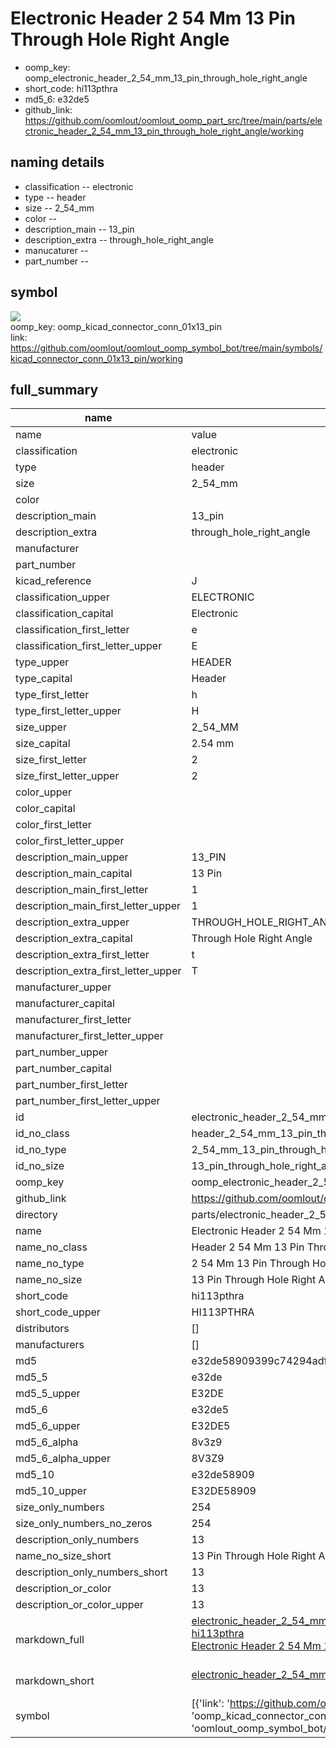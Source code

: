 # Electronic Header 2 54 Mm 13 Pin Through Hole Right Angle

  
* oomp_key: oomp_electronic_header_2_54_mm_13_pin_through_hole_right_angle 
* short_code: hi113pthra
* md5_6: e32de5  
* github_link: https://github.com/oomlout/oomlout_oomp_part_src/tree/main/parts/electronic_header_2_54_mm_13_pin_through_hole_right_angle/working  
## naming details
* classification -- electronic
* type -- header
* size -- 2_54_mm
* color -- 
* description_main -- 13_pin
* description_extra -- through_hole_right_angle
* manucaturer -- 
* part_number -- 



## symbol

![](symbol/{index}}/working/working_600.png)  
oomp_key: oomp_kicad_connector_conn_01x13_pin  
link: https://github.com/oomlout/oomlout_oomp_symbol_bot/tree/main/symbols/kicad_connector_conn_01x13_pin/working  


## full_summary
| name | value | 
| --- | --- | 
| name | value | 
| classification | electronic | 
| type | header | 
| size | 2_54_mm | 
| color |  | 
| description_main | 13_pin | 
| description_extra | through_hole_right_angle | 
| manufacturer |  | 
| part_number |  | 
| kicad_reference | J | 
| classification_upper | ELECTRONIC | 
| classification_capital | Electronic | 
| classification_first_letter | e | 
| classification_first_letter_upper | E | 
| type_upper | HEADER | 
| type_capital | Header | 
| type_first_letter | h | 
| type_first_letter_upper | H | 
| size_upper | 2_54_MM | 
| size_capital | 2.54 mm | 
| size_first_letter | 2 | 
| size_first_letter_upper | 2 | 
| color_upper |  | 
| color_capital |  | 
| color_first_letter |  | 
| color_first_letter_upper |  | 
| description_main_upper | 13_PIN | 
| description_main_capital | 13 Pin | 
| description_main_first_letter | 1 | 
| description_main_first_letter_upper | 1 | 
| description_extra_upper | THROUGH_HOLE_RIGHT_ANGLE | 
| description_extra_capital | Through Hole Right Angle | 
| description_extra_first_letter | t | 
| description_extra_first_letter_upper | T | 
| manufacturer_upper |  | 
| manufacturer_capital |  | 
| manufacturer_first_letter |  | 
| manufacturer_first_letter_upper |  | 
| part_number_upper |  | 
| part_number_capital |  | 
| part_number_first_letter |  | 
| part_number_first_letter_upper |  | 
| id | electronic_header_2_54_mm_13_pin_through_hole_right_angle | 
| id_no_class | header_2_54_mm_13_pin_through_hole_right_angle | 
| id_no_type | 2_54_mm_13_pin_through_hole_right_angle | 
| id_no_size | 13_pin_through_hole_right_angle | 
| oomp_key | oomp_electronic_header_2_54_mm_13_pin_through_hole_right_angle | 
| github_link | https://github.com/oomlout/oomlout_oomp_part_src/tree/main/parts/electronic_header_2_54_mm_13_pin_through_hole_right_angle/working | 
| directory | parts/electronic_header_2_54_mm_13_pin_through_hole_right_angle | 
| name | Electronic Header 2 54 Mm 13 Pin Through Hole Right Angle | 
| name_no_class | Header 2 54 Mm 13 Pin Through Hole Right Angle | 
| name_no_type | 2 54 Mm 13 Pin Through Hole Right Angle | 
| name_no_size | 13 Pin Through Hole Right Angle | 
| short_code | hi113pthra | 
| short_code_upper | HI113PTHRA | 
| distributors | [] | 
| manufacturers | [] | 
| md5 | e32de58909399c74294adf44d7a4160a | 
| md5_5 | e32de | 
| md5_5_upper | E32DE | 
| md5_6 | e32de5 | 
| md5_6_upper | E32DE5 | 
| md5_6_alpha | 8v3z9 | 
| md5_6_alpha_upper | 8V3Z9 | 
| md5_10 | e32de58909 | 
| md5_10_upper | E32DE58909 | 
| size_only_numbers | 254 | 
| size_only_numbers_no_zeros | 254 | 
| description_only_numbers | 13 | 
| name_no_size_short | 13 Pin Through Hole Right Angle | 
| description_only_numbers_short | 13 | 
| description_or_color | 13 | 
| description_or_color_upper | 13 | 
| markdown_full | [electronic_header_2_54_mm_13_pin_through_hole_right_angle](https://github.com/oomlout/oomlout_oomp_part_src/tree/main/parts/electronic_header_2_54_mm_13_pin_through_hole_right_angle/working)<br>[hi113pthra](https://github.com/oomlout/oomlout_oomp_part_src/tree/main/parts/electronic_header_2_54_mm_13_pin_through_hole_right_angle/working)<br>[Electronic Header 2 54 Mm 13 Pin Through Hole Right Angle](https://github.com/oomlout/oomlout_oomp_part_src/tree/main/parts/electronic_header_2_54_mm_13_pin_through_hole_right_angle/working)<br><br> | 
| markdown_short | [electronic_header_2_54_mm_13_pin_through_hole_right_angle](https://github.com/oomlout/oomlout_oomp_part_src/tree/main/parts/electronic_header_2_54_mm_13_pin_through_hole_right_angle/working)<br><br> | 
| symbol | [{'link': 'https://github.com/oomlout/oomlout_oomp_symbol_bot/tree/main/symbols/kicad_connector_conn_01x13_pin', 'oomp_key': 'oomp_kicad_connector_conn_01x13_pin', 'directory': 'oomlout_oomp_symbol_bot/symbols/kicad_connector_conn_01x13_pin//working/working.kicad_sym', 'index': 0}] | 
